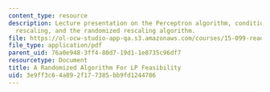 ```yaml
---
content_type: resource
description: Lecture presentation on the Perceptron algorithm, condition number, randomized
  rescaling, and the randomized rescaling algorithm.
file: https://ol-ocw-studio-app-qa.s3.amazonaws.com/courses/15-099-readings-in-optimization-fall-2003/3e9ff3c64a892f177385bb9fd1244786_ses2_dunagan.pdf
file_type: application/pdf
parent_uid: 76a0e948-3ff4-80d7-19d1-1e8735c96df7
resourcetype: Document
title: A Randomized Algorithm For LP Feasibility
uid: 3e9ff3c6-4a89-2f17-7385-bb9fd1244786
---
```

